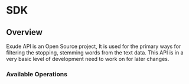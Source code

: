 # SDK

## Overview

Exude API is an Open Source project, It is used for the primary ways for filtering the stopping, stemming words from the text data. This API is in a very basic level of development need to work on for later changes.

### Available Operations

